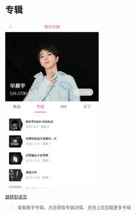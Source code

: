 # 专辑

 



<img src="./images/singerAlbum.png" width="300"/>

[跳转到该页 ](http://www.happy6year.com/#/singer/861777)

> 查看歌手专辑、点击获取专辑详情、支持上拉加载更多专辑